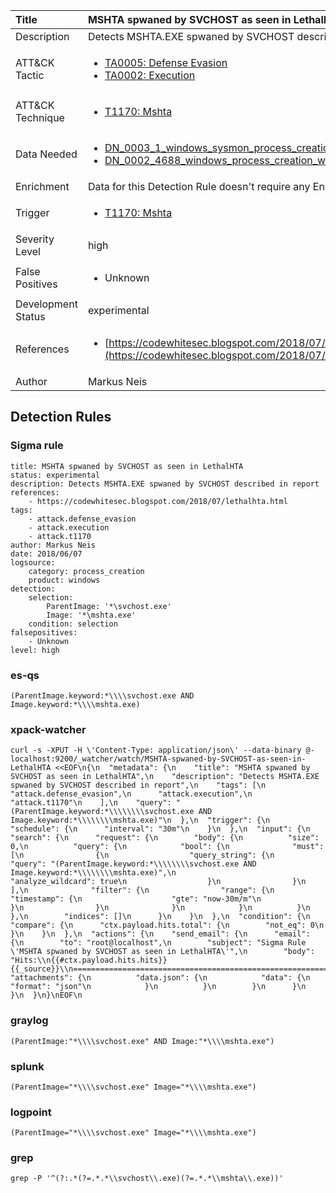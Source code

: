 | Title                | MSHTA spwaned by SVCHOST as seen in LethalHTA                                                                                                                                                 |
|:---------------------|:------------------------------------------------------------------------------------------------------------------------------------------------------------|
| Description          | Detects MSHTA.EXE spwaned by SVCHOST described in report                                                                                                                                           |
| ATT&amp;CK Tactic    |  <ul><li>[TA0005: Defense Evasion](https://attack.mitre.org/tactics/TA0005)</li><li>[TA0002: Execution](https://attack.mitre.org/tactics/TA0002)</li></ul>  |
| ATT&amp;CK Technique | <ul><li>[T1170: Mshta](https://attack.mitre.org/techniques/T1170)</li></ul>  |
| Data Needed          | <ul><li>[DN_0003_1_windows_sysmon_process_creation](../Data_Needed/DN_0003_1_windows_sysmon_process_creation.md)</li><li>[DN_0002_4688_windows_process_creation_with_commandline](../Data_Needed/DN_0002_4688_windows_process_creation_with_commandline.md)</li></ul>  |
| Enrichment           |  Data for this Detection Rule doesn't require any Enrichments.  |
| Trigger              | <ul><li>[T1170: Mshta](../Triggers/T1170.md)</li></ul>  |
| Severity Level       | high |
| False Positives      | <ul><li>Unknown</li></ul>  |
| Development Status   | experimental |
| References           | <ul><li>[https://codewhitesec.blogspot.com/2018/07/lethalhta.html](https://codewhitesec.blogspot.com/2018/07/lethalhta.html)</li></ul>  |
| Author               | Markus Neis |


## Detection Rules

### Sigma rule

```
title: MSHTA spwaned by SVCHOST as seen in LethalHTA
status: experimental
description: Detects MSHTA.EXE spwaned by SVCHOST described in report
references:
    - https://codewhitesec.blogspot.com/2018/07/lethalhta.html
tags:
    - attack.defense_evasion
    - attack.execution
    - attack.t1170
author: Markus Neis
date: 2018/06/07
logsource:
    category: process_creation
    product: windows
detection:
    selection:
        ParentImage: '*\svchost.exe'
        Image: '*\mshta.exe'
    condition: selection
falsepositives:
    - Unknown
level: high

```





### es-qs
    
```
(ParentImage.keyword:*\\\\svchost.exe AND Image.keyword:*\\\\mshta.exe)
```


### xpack-watcher
    
```
curl -s -XPUT -H \'Content-Type: application/json\' --data-binary @- localhost:9200/_watcher/watch/MSHTA-spwaned-by-SVCHOST-as-seen-in-LethalHTA <<EOF\n{\n  "metadata": {\n    "title": "MSHTA spwaned by SVCHOST as seen in LethalHTA",\n    "description": "Detects MSHTA.EXE spwaned by SVCHOST described in report",\n    "tags": [\n      "attack.defense_evasion",\n      "attack.execution",\n      "attack.t1170"\n    ],\n    "query": "(ParentImage.keyword:*\\\\\\\\svchost.exe AND Image.keyword:*\\\\\\\\mshta.exe)"\n  },\n  "trigger": {\n    "schedule": {\n      "interval": "30m"\n    }\n  },\n  "input": {\n    "search": {\n      "request": {\n        "body": {\n          "size": 0,\n          "query": {\n            "bool": {\n              "must": [\n                {\n                  "query_string": {\n                    "query": "(ParentImage.keyword:*\\\\\\\\svchost.exe AND Image.keyword:*\\\\\\\\mshta.exe)",\n                    "analyze_wildcard": true\n                  }\n                }\n              ],\n              "filter": {\n                "range": {\n                  "timestamp": {\n                    "gte": "now-30m/m"\n                  }\n                }\n              }\n            }\n          }\n        },\n        "indices": []\n      }\n    }\n  },\n  "condition": {\n    "compare": {\n      "ctx.payload.hits.total": {\n        "not_eq": 0\n      }\n    }\n  },\n  "actions": {\n    "send_email": {\n      "email": {\n        "to": "root@localhost",\n        "subject": "Sigma Rule \'MSHTA spwaned by SVCHOST as seen in LethalHTA\'",\n        "body": "Hits:\\n{{#ctx.payload.hits.hits}}{{_source}}\\n================================================================================\\n{{/ctx.payload.hits.hits}}",\n        "attachments": {\n          "data.json": {\n            "data": {\n              "format": "json"\n            }\n          }\n        }\n      }\n    }\n  }\n}\nEOF\n
```


### graylog
    
```
(ParentImage:"*\\\\svchost.exe" AND Image:"*\\\\mshta.exe")
```


### splunk
    
```
(ParentImage="*\\\\svchost.exe" Image="*\\\\mshta.exe")
```


### logpoint
    
```
(ParentImage="*\\\\svchost.exe" Image="*\\\\mshta.exe")
```


### grep
    
```
grep -P '^(?:.*(?=.*.*\\svchost\\.exe)(?=.*.*\\mshta\\.exe))'
```



